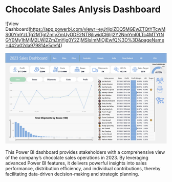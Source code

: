 # Chocolate Sales Anlysis Dashboard

![View Dashboard(https://app.powerbi.com/viewr=eyJrIjoiZDQ5MGEwZTQtYTcwMS00YmYzLTg2MTgtZmIyZmUyODE2NTBjIiwidCI6IjI2Y2NmYmI0LTc4MTYtNGY0My1hMjM2LWI2ZmZmYjg0Y2ZjMSIsImMiOjEwfQ%3D%3D&pageName=442a02da979814e5def4)

![Dashboard](/sales_analysis.jpg)

This Power BI dashboard provides stakeholders with a comprehensive view of the company’s chocolate sales operations in 2023. By leveraging advanced Power BI features, it delivers powerful insights into sales performance, distribution efficiency, and individual contributions, thereby facilitating data-driven decision-making and strategic planning.

